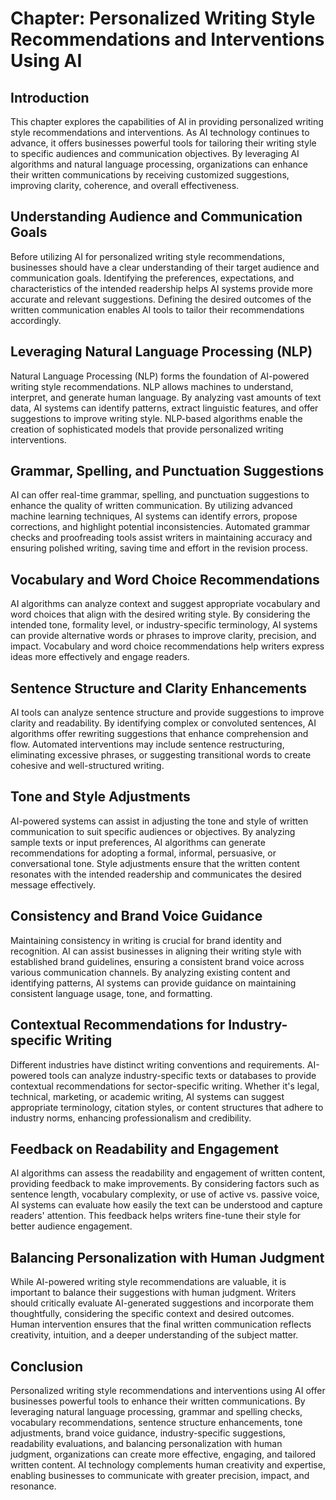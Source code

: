 Chapter: Personalized Writing Style Recommendations and Interventions Using AI
==============================================================================

Introduction
------------

This chapter explores the capabilities of AI in providing personalized writing style recommendations and interventions. As AI technology continues to advance, it offers businesses powerful tools for tailoring their writing style to specific audiences and communication objectives. By leveraging AI algorithms and natural language processing, organizations can enhance their written communications by receiving customized suggestions, improving clarity, coherence, and overall effectiveness.

Understanding Audience and Communication Goals
----------------------------------------------

Before utilizing AI for personalized writing style recommendations, businesses should have a clear understanding of their target audience and communication goals. Identifying the preferences, expectations, and characteristics of the intended readership helps AI systems provide more accurate and relevant suggestions. Defining the desired outcomes of the written communication enables AI tools to tailor their recommendations accordingly.

Leveraging Natural Language Processing (NLP)
--------------------------------------------

Natural Language Processing (NLP) forms the foundation of AI-powered writing style recommendations. NLP allows machines to understand, interpret, and generate human language. By analyzing vast amounts of text data, AI systems can identify patterns, extract linguistic features, and offer suggestions to improve writing style. NLP-based algorithms enable the creation of sophisticated models that provide personalized writing interventions.

Grammar, Spelling, and Punctuation Suggestions
----------------------------------------------

AI can offer real-time grammar, spelling, and punctuation suggestions to enhance the quality of written communication. By utilizing advanced machine learning techniques, AI systems can identify errors, propose corrections, and highlight potential inconsistencies. Automated grammar checks and proofreading tools assist writers in maintaining accuracy and ensuring polished writing, saving time and effort in the revision process.

Vocabulary and Word Choice Recommendations
------------------------------------------

AI algorithms can analyze context and suggest appropriate vocabulary and word choices that align with the desired writing style. By considering the intended tone, formality level, or industry-specific terminology, AI systems can provide alternative words or phrases to improve clarity, precision, and impact. Vocabulary and word choice recommendations help writers express ideas more effectively and engage readers.

Sentence Structure and Clarity Enhancements
-------------------------------------------

AI tools can analyze sentence structure and provide suggestions to improve clarity and readability. By identifying complex or convoluted sentences, AI algorithms offer rewriting suggestions that enhance comprehension and flow. Automated interventions may include sentence restructuring, eliminating excessive phrases, or suggesting transitional words to create cohesive and well-structured writing.

Tone and Style Adjustments
--------------------------

AI-powered systems can assist in adjusting the tone and style of written communication to suit specific audiences or objectives. By analyzing sample texts or input preferences, AI algorithms can generate recommendations for adopting a formal, informal, persuasive, or conversational tone. Style adjustments ensure that the written content resonates with the intended readership and communicates the desired message effectively.

Consistency and Brand Voice Guidance
------------------------------------

Maintaining consistency in writing is crucial for brand identity and recognition. AI can assist businesses in aligning their writing style with established brand guidelines, ensuring a consistent brand voice across various communication channels. By analyzing existing content and identifying patterns, AI systems can provide guidance on maintaining consistent language usage, tone, and formatting.

Contextual Recommendations for Industry-specific Writing
--------------------------------------------------------

Different industries have distinct writing conventions and requirements. AI-powered tools can analyze industry-specific texts or databases to provide contextual recommendations for sector-specific writing. Whether it's legal, technical, marketing, or academic writing, AI systems can suggest appropriate terminology, citation styles, or content structures that adhere to industry norms, enhancing professionalism and credibility.

Feedback on Readability and Engagement
--------------------------------------

AI algorithms can assess the readability and engagement of written content, providing feedback to make improvements. By considering factors such as sentence length, vocabulary complexity, or use of active vs. passive voice, AI systems can evaluate how easily the text can be understood and capture readers' attention. This feedback helps writers fine-tune their style for better audience engagement.

Balancing Personalization with Human Judgment
---------------------------------------------

While AI-powered writing style recommendations are valuable, it is important to balance their suggestions with human judgment. Writers should critically evaluate AI-generated suggestions and incorporate them thoughtfully, considering the specific context and desired outcomes. Human intervention ensures that the final written communication reflects creativity, intuition, and a deeper understanding of the subject matter.

Conclusion
----------

Personalized writing style recommendations and interventions using AI offer businesses powerful tools to enhance their written communications. By leveraging natural language processing, grammar and spelling checks, vocabulary recommendations, sentence structure enhancements, tone adjustments, brand voice guidance, industry-specific suggestions, readability evaluations, and balancing personalization with human judgment, organizations can create more effective, engaging, and tailored written content. AI technology complements human creativity and expertise, enabling businesses to communicate with greater precision, impact, and resonance.
